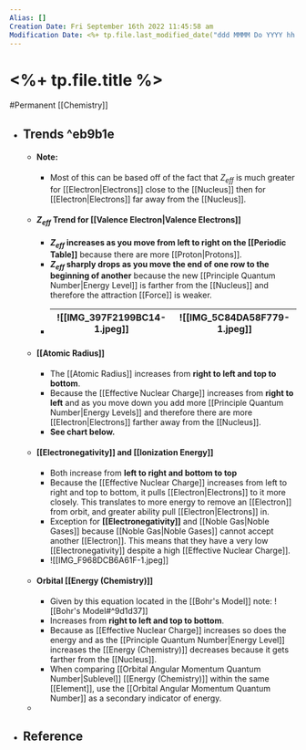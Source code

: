```yaml
---
Alias: []
Creation Date: Fri September 16th 2022 11:45:58 am 
Modification Date: <%+ tp.file.last_modified_date("ddd MMMM Do YYYY hh:mm:ss a") %>
---
```

# <%+ tp.file.title %>
#Permanent [[Chemistry]]

- ## Trends ^eb9b1e
	- #### Note:
		- Most of this can be based off of the fact that $Z_{eff}$ is much greater for [[Electron|Electrons]] close to the [[Nucleus]] then for [[Electron|Electrons]] far away from the [[Nucleus]].
	- #### $Z_{eff}$ Trend for [[Valence Electron|Valence Electrons]]
		- **$Z_{eff}$ increases as you move from left to right on the [[Periodic Table]]** because there are more [[Proton|Protons]].
		- **$Z_{eff}$ sharply drops as you move the end of one row to the beginning of another** because the new [[Principle Quantum Number|Energy Level]] is farther from the [[Nucleus]] and therefore the attraction [[Force]] is weaker.
		- ![[IMG_397F2199BC14-1.jpeg]]|![[IMG_5C84DA58F779-1.jpeg]]
		  ---|---
	- #### [[Atomic Radius]]
		- The [[Atomic Radius]] increases from **right to left and top to bottom**.
		- Because the [[Effective Nuclear Charge]] increases from **right to left** and as you move down you add more [[Principle Quantum Number|Energy Levels]] and therefore there are more [[Electron|Electrons]] farther away from the [[Nucleus]].
		- **See chart below.**
	- #### [[Electronegativity]] and [[Ionization Energy]]
		- Both increase from **left to right and bottom to top**
		- Because the [[Effective Nuclear Charge]] increases from left to right and top to bottom, it pulls [[Electron|Electrons]] to it more closely. This translates to more energy  to remove an [[Electron]] from orbit, and greater ability pull [[Electron|Electrons]] in.
		- Exception for **[[Electronegativity]]** and [[Noble Gas|Noble Gases]] because [[Noble Gas|Noble Gases]] cannot accept another [[Electron]]. This means that they have a very low [[Electronegativity]] despite a high [[Effective Nuclear Charge]].
		- ![[IMG_F968DCB6A61F-1.jpeg]]
	- #### Orbital [[Energy (Chemistry)]]
		- Given by this equation located in the [[Bohr's Model]] note:
		  ![[Bohr's Model#^9d1d37]]
		- Increases from **right to left and top to bottom**.
		- Because as [[Effective Nuclear Charge]] increases so does the energy and as the [[Principle Quantum Number|Energy Level]] increases the [[Energy (Chemistry)]] decreases because it gets farther from the [[Nucleus]].
		- When comparing [[Orbital Angular Momentum Quantum Number|Sublevel]] [[Energy (Chemistry)]] within the same [[Element]], use the [[Orbital Angular Momentum Quantum Number]] as a secondary indicator of energy.
	- 
- ## Reference
